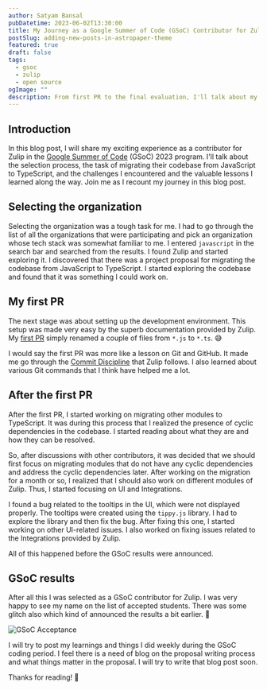```yaml
---
author: Satyam Bansal
pubDatetime: 2023-06-02T13:30:00
title: My Journey as a Google Summer of Code (GSoC) Contributor for Zulip
postSlug: adding-new-posts-in-astropaper-theme
featured: true
draft: false
tags:
  - gsoc
  - zulip
  - open source
ogImage: ""
description: From first PR to the final evaluation, I'll talk about my journey to become a GSoC contributor for Zulip.
---
```


<!-- ## Table of contents -->

## Introduction

In this blog post, I will share my exciting experience as a
contributor for Zulip in the [Google Summer of
Code](https://summerofcode.withgoogle.com/) (GSoC) 2023 program. I'll
talk about the selection process, the task of migrating their codebase
from JavaScript to TypeScript, and the challenges I encountered and
the valuable lessons I learned along the way. Join me as I recount my
journey in this blog post.

## Selecting the organization

Selecting the organization was a tough task for me. I had to go
through the list of all the organizations that were participating and
pick an organization whose tech stack was somewhat familiar to me. I
entered `javascript` in the search bar and searched from the results.
I found Zulip and started exploring it. I discovered that there was a
project proposal for migrating the codebase from JavaScript to
TypeScript. I started exploring the codebase and found that it was
something I could work on.

## My first PR

The next stage was about setting up the development environment. This
setup was made very easy by the superb documentation provided by
Zulip. My [first PR](https://github.com/zulip/zulip/pull/24484) simply
renamed a couple of files from `*.js` to `*.ts`. 😅

I would say the first PR was more like a lesson on Git and GitHub. It
made me go through the [Commit
Discipline](https://zulip.readthedocs.io/en/latest/contributing/commit-discipline.html)
that Zulip follows. I also learned about various Git commands that I
think have helped me a lot.

## After the first PR

After the first PR, I started working on migrating other modules to
TypeScript. It was during this process that I realized the presence of
cyclic dependencies in the codebase. I started reading about what they
are and how they can be resolved.

So, after discussions with other contributors, it was decided that we
should first focus on migrating modules that do not have any cyclic
dependencies and address the cyclic dependencies later. After working
on the migration for a month or so, I realized that I should also work
on different modules of Zulip. Thus, I started focusing on UI and
Integrations.

I found a bug related to the tooltips in the UI, which were not
displayed properly. The tooltips were created using the `tippy.js`
library. I had to explore the library and then fix the bug. After
fixing this one, I started working on other UI-related issues. I also
worked on fixing issues related to the Integrations provided by Zulip.

All of this happened before the GSoC results were announced.

## GSoC results

After all this I was selected as a GSoC contributor for Zulip. I was
very happy to see my name on the list of accepted students. There was
some glitch also which kind of announced the results a bit earlier. 🤫

![GSoC Acceptance](/assets/gsoc_accepted.png)

I will try to post my learnings and things I did weekly during the
GSoC coding period. I feel there is a need of blog on the proposal
writing process and what things matter in the proposal. I will try to
write that blog post soon.

Thanks for reading! 💓

